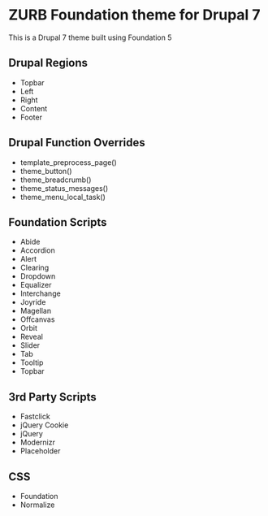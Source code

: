 ZURB Foundation theme for Drupal 7
============================

This is a Drupal 7 theme built using Foundation 5


Drupal Regions
----------------------------

* Topbar
* Left
* Right
* Content
* Footer


Drupal Function Overrides
----------------------------

* template_preprocess_page()
* theme_button()
* theme_breadcrumb()
* theme_status_messages()
* theme_menu_local_task()


Foundation Scripts
----------------------------

* Abide
* Accordion
* Alert
* Clearing
* Dropdown
* Equalizer
* Interchange
* Joyride
* Magellan
* Offcanvas
* Orbit
* Reveal
* Slider
* Tab
* Tooltip
* Topbar


3rd Party Scripts
----------------------------

* Fastclick
* jQuery Cookie
* jQuery
* Modernizr
* Placeholder


CSS
----------------------------

* Foundation
* Normalize
